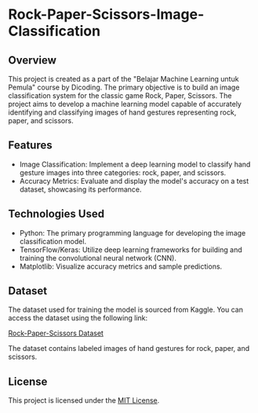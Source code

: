 # Rock-Paper-Scissors-Image-Classification

## Overview

This project is created as a part of the "Belajar Machine Learning untuk Pemula" course by Dicoding. The primary objective is to build an image classification system for the classic game Rock, Paper, Scissors. The project aims to develop a machine learning model capable of accurately identifying and classifying images of hand gestures representing rock, paper, and scissors.

## Features

- Image Classification: Implement a deep learning model to classify hand gesture images into three categories: rock, paper, and scissors.
- Accuracy Metrics: Evaluate and display the model's accuracy on a test dataset, showcasing its performance.

## Technologies Used

- Python: The primary programming language for developing the image classification model.
- TensorFlow/Keras: Utilize deep learning frameworks for building and training the convolutional neural network (CNN).
- Matplotlib: Visualize accuracy metrics and sample predictions.


## Dataset

The dataset used for training the model is sourced from Kaggle. You can access the dataset using the following link:

[Rock-Paper-Scissors Dataset](https://www.kaggle.com/datasets/drgfreeman/rockpaperscissors/data)

The dataset contains labeled images of hand gestures for rock, paper, and scissors.


## License

This project is licensed under the [MIT License](LICENSE.md).
